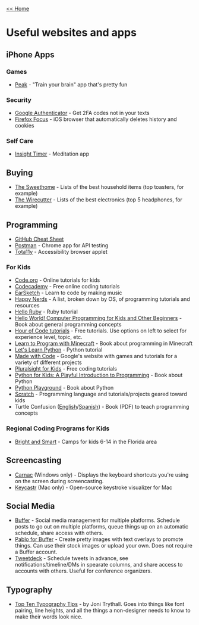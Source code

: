 [<< Home](../README.md)

# Useful websites and apps

## iPhone Apps
### Games
- [Peak](https://itunes.apple.com/us/app/peak-brain-training/id806223188?mt=8) - "Train your brain" app that's pretty fun

### Security
- [Google Authenticator](https://itunes.apple.com/us/app/google-authenticator/id388497605?mt=8) - Get 2FA codes not in your texts
- [Firefox Focus](https://itunes.apple.com/app/id1055677337?mt=8) - iOS browser that automatically deletes history and cookies

### Self Care
- [Insight Timer](https://insighttimer.com/) - Meditation app

## Buying
- [The Sweethome](http://thesweethome.com/) - Lists of the best household items (top toasters, for example)
- [The Wirecutter](http://thewirecutter.com/) - Lists of the best electronics (top 5 headphones, for example)

## Programming
- [GitHub Cheat Sheet](https://education.github.com/git-cheat-sheet-education.pdf)
- [Postman](https://chrome.google.com/webstore/detail/postman/fhbjgbiflinjbdggehcddcbncdddomop?hl=en) - Chrome app for API testing 
- [Tota11y](https://khan.github.io/tota11y/) - Accessibility browser applet

### For Kids 
- [Code.org](https://studio.code.org/) - Online tutorials for kids 
- [Codecademy](https://www.codecademy.com/) - Free online coding tutorials 
- [EarSketch](https://earsketch.gatech.edu/landing/#/) - Learn to code by making music 
- [Happy Nerds](https://t.co/zznusBfgKL) - A list, broken down by OS, of programming tutorials and resources 
- [Hello Ruby](https://t.co/E4THWyCenV) - Ruby tutorial 
- [Hello World! Computer Programming for Kids and Other Beginners](https://www.manning.com/books/hello-world-second-edition) - Book about general programming concepts 
- [Hour of Code tutorials](https://hourofcode.com/us/learn) - Free tutorials. Use options on left to select for experience level, topic, etc.  
- [Learn to Program with Minecraft](https://www.nostarch.com/programwithminecraft) - Book about programming in Minecraft 
- [Let's Learn Python](https://t.co/eDiGNBzqI4) - Python tutorial 
- [Made with Code](https://www.madewithcode.com/) - Google's website with games and tutorials for a variety of different projects
- [Pluralsight for Kids](https://www.pluralsight.com/kids-courses) - Free coding tutorials
- [Python for Kids: A Playful Introduction to Programming](https://www.nostarch.com/pythonforkids) - Book about Python
- [Python Playground](https://www.nostarch.com/pythonplayground) - Book about Python 
- [Scratch](https://scratch.mit.edu/) - Programming language and tutorials/projects geared toward kids
- Turtle Confusion ([English](https://t.co/tY8YdcUwzW)/[Spanish](https://t.co/Hi40oqUdQ5)) - Book (PDF) to teach programming concepts 

### Regional Coding Programs for Kids 
- [Bright and Smart](https://www.brightandsmart.com/) - Camps for kids 6-14 in the Florida area

## Screencasting
- [Carnac](http://carnackeys.com/) (Windows only) - Displays the keyboard shortcuts you're using on the screen during screencasting.
- [Keycastr](https://github.com/sdeken/keycastr) (Mac only) - Open-source keystroke visualizer for Mac

## Social Media
- [Buffer](https://buffer.com/) - Social media management for multiple platforms. Schedule posts to go out on multiple platforms, queue things up on an automatic schedule, share access with others. 
- [Pablo for Buffer](pablo.buffer.com/) - Create pretty images with text overlays to promote things. Can use their stock images or upload your own. Does not require a Buffer account. 
- [Tweetdeck](https://tweetdeck.twitter.com/) - Schedule tweets in advance, see notifications/timeline/DMs in spearate columns, and share access to accounts with others. Useful for conference organizers. 

## Typography
- [Top Ten Typography Tips](http://www.toptentypography.tips/) - by Joni Trythall. Goes into things like font pairing, line heights, and all the things a non-designer needs to know to make their words look nice. 
